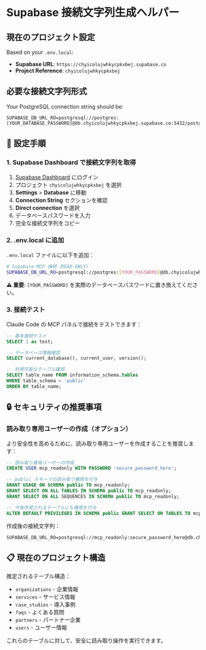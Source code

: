 # Supabase 接続文字列生成ヘルパー

## 現在のプロジェクト設定

Based on your `.env.local`:
- **Supabase URL**: `https://chyicolujwhkycpkxbej.supabase.co`
- **Project Reference**: `chyicolujwhkycpkxbej`

## 必要な接続文字列形式

Your PostgreSQL connection string should be:

```
SUPABASE_DB_URL_RO=postgresql://postgres:[YOUR_DATABASE_PASSWORD]@db.chyicolujwhkycpkxbej.supabase.co:5432/postgres
```

## 🔧 設定手順

### 1. Supabase Dashboard で接続文字列を取得

1. [Supabase Dashboard](https://supabase.com/dashboard) にログイン
2. プロジェクト `chyicolujwhkycpkxbej` を選択
3. **Settings** > **Database** に移動
4. **Connection String** セクションを確認
5. **Direct connection** を選択
6. データベースパスワードを入力
7. 完全な接続文字列をコピー

### 2. .env.local に追加

`.env.local` ファイルに以下を追加：

```bash
# Supabase MCP 接続（READ-ONLY）
SUPABASE_DB_URL_RO=postgresql://postgres:[YOUR_PASSWORD]@db.chyicolujwhkycpkxbej.supabase.co:5432/postgres
```

**⚠️ 重要**: `[YOUR_PASSWORD]` を実際のデータベースパスワードに置き換えてください。

### 3. 接続テスト

Claude Code の MCP パネルで接続をテストできます：

```sql
-- 基本接続テスト
SELECT 1 as test;

-- データベース情報確認
SELECT current_database(), current_user, version();

-- 利用可能なテーブル確認
SELECT table_name FROM information_schema.tables 
WHERE table_schema = 'public' 
ORDER BY table_name;
```

## 🔒 セキュリティの推奨事項

### 読み取り専用ユーザーの作成（オプション）

より安全性を高めるために、読み取り専用ユーザーを作成することを推奨します：

```sql
-- 読み取り専用ユーザーの作成
CREATE USER mcp_readonly WITH PASSWORD 'secure_password_here';

-- public スキーマの読み取り権限を付与
GRANT USAGE ON SCHEMA public TO mcp_readonly;
GRANT SELECT ON ALL TABLES IN SCHEMA public TO mcp_readonly;
GRANT SELECT ON ALL SEQUENCES IN SCHEMA public TO mcp_readonly;

-- 今後作成されるテーブルにも権限を付与
ALTER DEFAULT PRIVILEGES IN SCHEMA public GRANT SELECT ON TABLES TO mcp_readonly;
```

作成後の接続文字列：
```
SUPABASE_DB_URL_RO=postgresql://mcp_readonly:secure_password_here@db.chyicolujwhkycpkxbej.supabase.co:5432/postgres
```

## 📋 現在のプロジェクト構造

推定されるテーブル構造：
- `organizations` - 企業情報
- `services` - サービス情報  
- `case_studies` - 導入事例
- `faqs` - よくある質問
- `partners` - パートナー企業
- `users` - ユーザー情報

これらのテーブルに対して、安全に読み取り操作を実行できます。